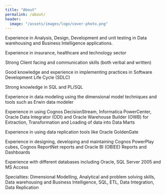 ```yaml
---
title: "About"
permalink: /about/
header:
  image: "/assets/images/logo/cover-photo.png"
---
```


Experience in Analysis, Design, Development and unit testing in Data warehousing and Business Intelligence applications.

Experience in insurance, healthcare and technology sector

Strong Client facing and communication skills (both verbal and written)

Good knowledge and experience in implementing practices in Software Development Life Cycle (SDLC)

Strong knowledge in SQL and PL/SQL

Experience in data modeling using the dimensional model techniques and tools such as Erwin data modeler

Experience in using Cognos DecisionStream, Informatica PowerCenter, Oracle Data Integrator (ODI) and Oracle Warehouse Builder (OWB) for Extraction, Transformation and Loading of data into Data Marts

Experience in using data replication tools like Oracle GoldenGate

Experience in designing, developing and maintaining Cognos PowerPlay cubes, Cognos ReportNet reports and Oracle BI (OBIEE) Reports and Dashboards

Experience with different databases including Oracle, SQL Server 2005 and MS Access

Specialties: Dimensional Modelling, Analytical and problem solving skills, Data warehousing and Business Intelligence, SQL, ETL, Data Integration, Data Replication
